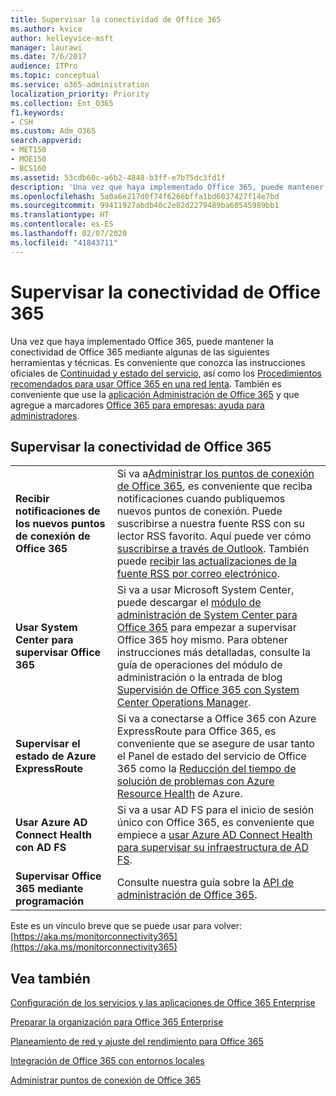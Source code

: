 ```yaml
---
title: Supervisar la conectividad de Office 365
ms.author: kvice
author: kelleyvice-msft
manager: laurawi
ms.date: 7/6/2017
audience: ITPro
ms.topic: conceptual
ms.service: o365-administration
localization_priority: Priority
ms.collection: Ent_O365
f1.keywords:
- CSH
ms.custom: Adm_O365
search.appverid:
- MET150
- MOE150
- BCS160
ms.assetid: 53cdb60c-a6b2-4848-b3ff-e7b75dc3fd1f
description: 'Una vez que haya implementado Office 365, puede mantener la conectividad de Office 365 mediante algunas de las siguientes herramientas y técnicas. Es conveniente que conozca las instrucciones oficiales de Continuidad y estado del servicio, así como los Procedimientos recomendados para usar Office 365 en una red lenta. También es conveniente que use la aplicación Administrador de Office 365 y que agregue a marcadores Office 365 para empresas: ayuda para administradores.'
ms.openlocfilehash: 5a0a6e217d0f74f6266bffa1bd6037427f14e7bd
ms.sourcegitcommit: 99411927abdb40c2e82d2279489ba60545989bb1
ms.translationtype: HT
ms.contentlocale: es-ES
ms.lasthandoff: 02/07/2020
ms.locfileid: "41843711"
---
```

# <a name="monitor-office-365-connectivity"></a>Supervisar la conectividad de Office 365

Una vez que haya implementado Office 365, puede mantener la conectividad de Office 365 mediante algunas de las siguientes herramientas y técnicas. Es conveniente que conozca las instrucciones oficiales de [Continuidad y estado del servicio](https://docs.microsoft.com/office365/servicedescriptions/office-365-platform-service-description/service-health-and-continuity), así como los [Procedimientos recomendados para usar Office 365 en una red lenta](https://support.office.com/article/fd16c8d2-4799-4c39-8fd7-045f06640166). También es conveniente que use la [aplicación Administración de Office 365](https://blogs.office.com/2015/03/13/administer-on-the-go-with-the-updated-office-365-admin-app/) y que agregue a marcadores [Office 365 para empresas: ayuda para administradores](https://support.office.com/article/17d3ff3f-3601-466e-b5a1-482b31cfb791).
  
## <a name="monitoring-office-365-connectivity"></a>Supervisar la conectividad de Office 365

|||
|:-----|:-----|
|**Recibir notificaciones de los nuevos puntos de conexión de Office 365** <br/> |Si va a[Administrar los puntos de conexión de Office 365](https://support.office.com/article/99cab9d4-ef59-4207-9f2b-3728eb46bf9a), es conveniente que reciba notificaciones cuando publiquemos nuevos puntos de conexión. Puede suscribirse a nuestra fuente RSS con su lector RSS favorito. Aquí puede ver cómo [suscribirse a través de Outlook](https://go.microsoft.com/fwlink/p/?LinkId=532416). También puede [recibir las actualizaciones de la fuente RSS por correo electrónico](https://go.microsoft.com/fwlink/p/?LinkId=532417).<br/> |
|**Usar System Center para supervisar Office 365** <br/> |Si va a usar Microsoft System Center, puede descargar el [módulo de administración de System Center para Office 365](https://www.microsoft.com/download/details.aspx?id=43708) para empezar a supervisar Office 365 hoy mismo. Para obtener instrucciones más detalladas, consulte la guía de operaciones del módulo de administración o la entrada de blog [Supervisión de Office 365 con System Center Operations Manager](https://blogs.msdn.com/b/mvpawardprogram/archive/2015/07/08/office365-monitoring-using-system-centre-operations-manager.aspx). <br/> |
|**Supervisar el estado de Azure ExpressRoute** <br/> |Si va a conectarse a Office 365 con Azure ExpressRoute para Office 365, es conveniente que se asegure de usar tanto el Panel de estado del servicio de Office 365 como la [Reducción del tiempo de solución de problemas con Azure Resource Health](https://azure.microsoft.com/blog/reduce-troubleshooting-time-with-azure-resource-health/) de Azure. <br/> |
|**Usar Azure AD Connect Health con AD FS** <br/> |Si va a usar AD FS para el inicio de sesión único con Office 365, es conveniente que empiece a [usar Azure AD Connect Health para supervisar su infraestructura de AD FS](https://azure.microsoft.com/documentation/articles/active-directory-aadconnect-health-adfs/).  <br/> |
|**Supervisar Office 365 mediante programación** <br/> |Consulte nuestra guía sobre la [API de administración de Office 365](https://docs.microsoft.com/office/office-365-management-api/office-365-management-apis-overview).  <br/> |

Este es un vínculo breve que se puede usar para volver: [https://aka.ms/monitorconnectivity365](https://aka.ms/monitorconnectivity365)
  
## <a name="see-also"></a>Vea también

[Configuración de los servicios y las aplicaciones de Office 365 Enterprise](configure-services-and-applications.md)
  
[Preparar la organización para Office 365 Enterprise](get-your-organization-ready-for-office-365.md)
  
[Planeamiento de red y ajuste del rendimiento para Office 365](network-planning-and-performance.md)
  
[Integración de Office 365 con entornos locales](office-365-integration.md)
  
[Administrar puntos de conexión de Office 365](https://support.office.com/article/99cab9d4-ef59-4207-9f2b-3728eb46bf9a)
